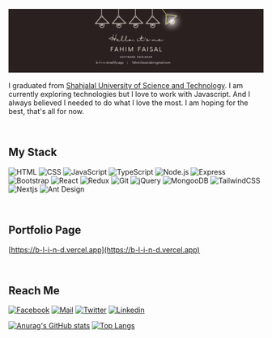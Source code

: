 ![img](portfolio.png)

I graduated from [Shahjalal University of Science and Technology](https://www.sust.edu/). I am currently exploring technologies but I love to work with Javascript. And I always believed I needed to do what I love the most. I am hoping for the best, that's all for now.

<br>

## My Stack

![HTML](https://img.shields.io/badge/-HTML-%232c3e50?style=for-the-badge&logo=html5)
![CSS](https://img.shields.io/badge/-CSS-%232c3e50?style=for-the-badge&logo=css3)
![JavaScript](https://img.shields.io/badge/-JavaScript-%232c3e50?style=for-the-badge&logo=javascript)
![TypeScript](https://img.shields.io/badge/-TypeScript-%232c3e50?style=for-the-badge&logo=typescript)
![Node.js](https://img.shields.io/badge/-Node.js-%232c3e50?style=for-the-badge&logo=node.js)
![Express](https://img.shields.io/badge/-Express-%232c3e50?style=for-the-badge&logo=express)
![Bootstrap](https://img.shields.io/badge/-Bootstrap-%232c3e50?style=for-the-badge&logo=bootstrap)
![React](https://img.shields.io/badge/-React-%232c3e50?style=for-the-badge&logo=react)
![Redux](https://img.shields.io/badge/-Redux-%232c3e50?style=for-the-badge&logo=redux)
![Git](https://img.shields.io/badge/-Git-%232c3e50?style=for-the-badge&logo=git)
![jQuery](https://img.shields.io/badge/-jQuery-%232c3e50?style=for-the-badge&logo=jquery)
![MongooDB](https://img.shields.io/badge/-MongoDB-%232c3e50?style=for-the-badge&logo=mongodb)
![TailwindCSS](https://img.shields.io/badge/-Tailwind-%232c3e50?style=for-the-badge&logo=tailwindcss)
![Nextjs](https://img.shields.io/badge/-Nextjs-%232c3e50?style=for-the-badge&logo=next.js)
![Ant Design](https://img.shields.io/badge/-Ant%20Design-%232c3e50?style=for-the-badge&logo=ant-design)

<br>

## Portfolio Page

[https://b-l-i-n-d.vercel.app](https://b-l-i-n-d.vercel.app)

<br>

## Reach Me

[![Facebook](https://img.shields.io/badge/-facebook-%232c3e50?style=for-the-badge&logo=facebook)](https://www.facebook.com/abir.fahim.faisal/)
[![Mail](https://img.shields.io/badge/-gmail-%232c3e50?style=for-the-badge&logo=gmail)](mailto:fahim.faisal.abir@gmail.com)
[![Twitter](https://img.shields.io/badge/-twitter-%232c3e50?style=for-the-badge&logo=twitter)](https://twitter.com/fahimfaisalffa)
[![Linkedin](https://img.shields.io/badge/-linkedin-%232c3e50?style=for-the-badge&logo=linkedin)](https://www.linkedin.com/in/b-l-i-n-d/)


[![Anurag's GitHub stats](https://github-readme-stats.vercel.app/api?username=b-l-i-n-d&show_icons=true&theme=dark)](https://github.com/anuraghazra/github-readme-stats)
[![Top Langs](https://github-readme-stats.vercel.app/api/top-langs/?username=b-l-i-n-d&theme=dark)](https://github.com/anuraghazra/github-readme-stats)
